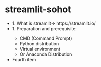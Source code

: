 # streamlit-sohot

<ul>
  <li>1. What is streamlit=> https://streamlit.io/ </li>
  <li>1. Preparation and prerequisite: </li>
    <ul>
      <li>CMD (Command Prompt)</li>
      <li>Python distribution</li>
      <li>Virtual environment</li>
      <li>Or Anaconda Distribution</li>
    </ul>
  </li>
  <li>Fourth item</li>
</ul>
